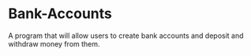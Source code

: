 Bank-Accounts
=============

A program that will allow users to create bank accounts and deposit and withdraw money from them.

